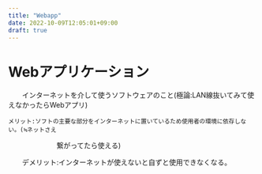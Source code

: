 ```yaml
---
title: "Webapp"
date: 2022-10-09T12:05:01+09:00
draft: true
---
```

# Webアプリケーション


　　インターネットを介して使うソフトウェアのこと(極論:LAN線抜いてみて使えなかったらWebアプリ)


    メリット:ソフトの主要な部分をインターネットに置いているため使用者の環境に依存しない。(≒ネットさえ
　　　　　　　繋がってたら使える)

　　デメリット:インターネットが使えないと自ずと使用できなくなる。